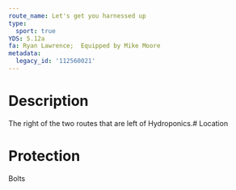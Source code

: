 ```yaml
---
route_name: Let's get you harnessed up
type:
  sport: true
YDS: 5.12a
fa: Ryan Lawrence;  Equipped by Mike Moore
metadata:
  legacy_id: '112560021'
---
```

# Description
The right of the two routes that are left of Hydroponics.# Location
# Protection
Bolts